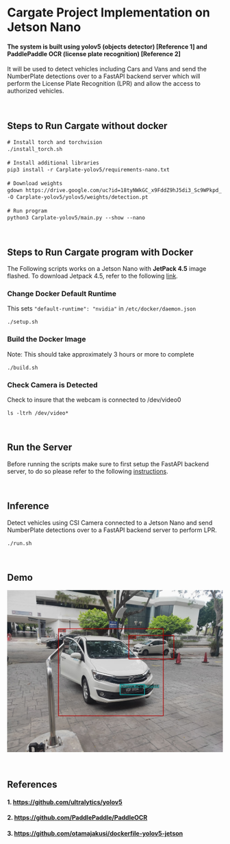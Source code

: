 # Cargate Project Implementation on Jetson Nano
#### The system is built using yolov5 (objects detector) [Reference 1] and PaddlePaddle OCR (license plate recognition) [Reference 2]

It will be used to detect vehicles including Cars and Vans and send the NumberPlate detections over to a FastAPI backend server which will perform the License Plate Recognition (LPR) and allow the access to authorized vehicles.

<br />

## Steps to Run Cargate without docker
```
# Install torch and torchvision
./install_torch.sh

# Install additional libraries
pip3 install -r Carplate-yolov5/requirements-nano.txt

# Download weights
gdown https://drive.google.com/uc?id=18tyNWkGC_x9FddZ9hJ5di3_Sc9WPkpd_ -O Carplate-yolov5/yolov5/weights/detection.pt

# Run program
python3 Carplate-yolov5/main.py --show --nano
```

<br />

## Steps to Run Cargate program with Docker
The Following scripts works on a Jetson Nano with **JetPack 4.5** image flashed. To download Jetpack 4.5, refer to the following [link](https://developer.nvidia.com/jetpack-sdk-45-archive).
### Change Docker Default Runtime
This sets ```"default-runtime": "nvidia"``` in ```/etc/docker/daemon.json```
```
./setup.sh
```
### Build the Docker Image 
Note: This should take approximately 3 hours or more to complete
```
./build.sh
```
### Check Camera is Detected
Check to insure that the webcam is connected to /dev/video0
```
ls -ltrh /dev/video*
```

<br />

## Run the Server
Before running the scripts make sure to first setup the FastAPI backend server, to do so please refer to the following [instructions](https://github.com/CertifaiAI/car-plate-recognition/blob/main/Backend-server/README.MD).

<br />

## Inference
Detect vehicles using CSI Camera connected to a Jetson Nano and send NumberPlate detections over to a FastAPI backend server to perform LPR.
```
./run.sh
```

<br />

## **Demo**
![car and license plate detection](./result.jpg)

<br />

## **References**
#### 1. https://github.com/ultralytics/yolov5
#### 2. https://github.com/PaddlePaddle/PaddleOCR 
#### 3. https://github.com/otamajakusi/dockerfile-yolov5-jetson

